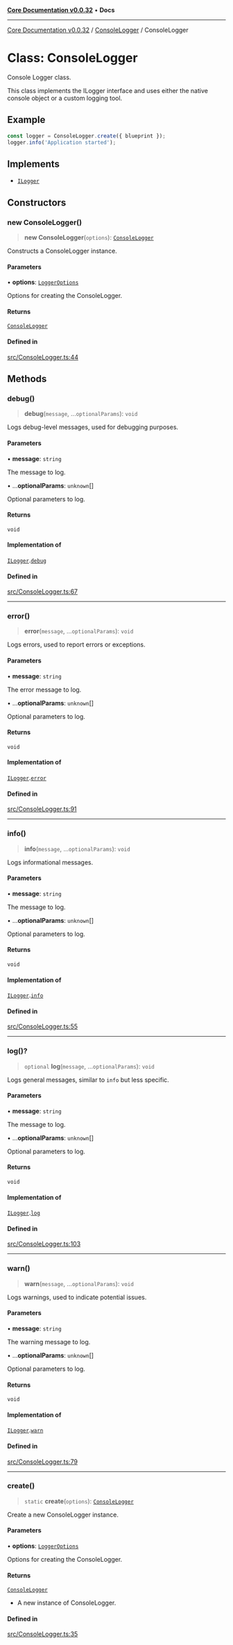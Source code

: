 [**Core Documentation v0.0.32**](../../README.md) • **Docs**

***

[Core Documentation v0.0.32](../../modules.md) / [ConsoleLogger](../README.md) / ConsoleLogger

# Class: ConsoleLogger

Console Logger class.

This class implements the ILogger interface and uses either the native console object or a custom logging tool.

## Example

```typescript
const logger = ConsoleLogger.create({ blueprint });
logger.info('Application started');
```

## Implements

- [`ILogger`](../../definitions/interfaces/ILogger.md)

## Constructors

### new ConsoleLogger()

> **new ConsoleLogger**(`options`): [`ConsoleLogger`](ConsoleLogger.md)

Constructs a ConsoleLogger instance.

#### Parameters

• **options**: [`LoggerOptions`](../interfaces/LoggerOptions.md)

Options for creating the ConsoleLogger.

#### Returns

[`ConsoleLogger`](ConsoleLogger.md)

#### Defined in

[src/ConsoleLogger.ts:44](https://github.com/stonemjs/core/blob/59c27bdae04e7adc72d7c3e25cee704d5e04ce0c/src/ConsoleLogger.ts#L44)

## Methods

### debug()

> **debug**(`message`, ...`optionalParams`): `void`

Logs debug-level messages, used for debugging purposes.

#### Parameters

• **message**: `string`

The message to log.

• ...**optionalParams**: `unknown`[]

Optional parameters to log.

#### Returns

`void`

#### Implementation of

[`ILogger`](../../definitions/interfaces/ILogger.md).[`debug`](../../definitions/interfaces/ILogger.md#debug)

#### Defined in

[src/ConsoleLogger.ts:67](https://github.com/stonemjs/core/blob/59c27bdae04e7adc72d7c3e25cee704d5e04ce0c/src/ConsoleLogger.ts#L67)

***

### error()

> **error**(`message`, ...`optionalParams`): `void`

Logs errors, used to report errors or exceptions.

#### Parameters

• **message**: `string`

The error message to log.

• ...**optionalParams**: `unknown`[]

Optional parameters to log.

#### Returns

`void`

#### Implementation of

[`ILogger`](../../definitions/interfaces/ILogger.md).[`error`](../../definitions/interfaces/ILogger.md#error)

#### Defined in

[src/ConsoleLogger.ts:91](https://github.com/stonemjs/core/blob/59c27bdae04e7adc72d7c3e25cee704d5e04ce0c/src/ConsoleLogger.ts#L91)

***

### info()

> **info**(`message`, ...`optionalParams`): `void`

Logs informational messages.

#### Parameters

• **message**: `string`

The message to log.

• ...**optionalParams**: `unknown`[]

Optional parameters to log.

#### Returns

`void`

#### Implementation of

[`ILogger`](../../definitions/interfaces/ILogger.md).[`info`](../../definitions/interfaces/ILogger.md#info)

#### Defined in

[src/ConsoleLogger.ts:55](https://github.com/stonemjs/core/blob/59c27bdae04e7adc72d7c3e25cee704d5e04ce0c/src/ConsoleLogger.ts#L55)

***

### log()?

> `optional` **log**(`message`, ...`optionalParams`): `void`

Logs general messages, similar to `info` but less specific.

#### Parameters

• **message**: `string`

The message to log.

• ...**optionalParams**: `unknown`[]

Optional parameters to log.

#### Returns

`void`

#### Implementation of

[`ILogger`](../../definitions/interfaces/ILogger.md).[`log`](../../definitions/interfaces/ILogger.md#log)

#### Defined in

[src/ConsoleLogger.ts:103](https://github.com/stonemjs/core/blob/59c27bdae04e7adc72d7c3e25cee704d5e04ce0c/src/ConsoleLogger.ts#L103)

***

### warn()

> **warn**(`message`, ...`optionalParams`): `void`

Logs warnings, used to indicate potential issues.

#### Parameters

• **message**: `string`

The warning message to log.

• ...**optionalParams**: `unknown`[]

Optional parameters to log.

#### Returns

`void`

#### Implementation of

[`ILogger`](../../definitions/interfaces/ILogger.md).[`warn`](../../definitions/interfaces/ILogger.md#warn)

#### Defined in

[src/ConsoleLogger.ts:79](https://github.com/stonemjs/core/blob/59c27bdae04e7adc72d7c3e25cee704d5e04ce0c/src/ConsoleLogger.ts#L79)

***

### create()

> `static` **create**(`options`): [`ConsoleLogger`](ConsoleLogger.md)

Create a new ConsoleLogger instance.

#### Parameters

• **options**: [`LoggerOptions`](../interfaces/LoggerOptions.md)

Options for creating the ConsoleLogger.

#### Returns

[`ConsoleLogger`](ConsoleLogger.md)

- A new instance of ConsoleLogger.

#### Defined in

[src/ConsoleLogger.ts:35](https://github.com/stonemjs/core/blob/59c27bdae04e7adc72d7c3e25cee704d5e04ce0c/src/ConsoleLogger.ts#L35)
